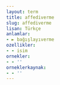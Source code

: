 ```yaml
---
layout: term
title: affediverme
slug: affediverme
lisan: Türkçe
anlamlar:
- ► bağışlayıverme
ozellikler:
- - isim
ornekler:
- - ''
orneklerkaynak:
- - ''
---
```

